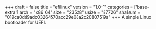 +++
draft = false
title = "efilinux"
version = "1.0-1"
categories = ['base-extra']
arch = "x86_64"
size = "23528"
usize = "87726"
sha1sum = "019ca0dd9adc03264570acc29e08a2c20807519a"
+++
A simple Linux bootloader for UEFI.